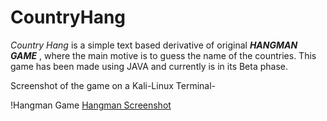 # CountryHang
*Country Hang* is a simple text based derivative of original ***HANGMAN GAME*** , where the main motive is to guess the name of the countries.
This game has been made using JAVA and currently is in its Beta phase.

Screenshot of the game on a Kali-Linux Terminal-

!Hangman Game [Hangman Screenshot](https://2.bp.blogspot.com/-w80HZ-aZ0NM/WdnoQCcix9I/AAAAAAAABDY/5i43SYbWJE0ky1nh3dllFR3uEcCIEK1uwCEwYBhgL/s1600/image.png)

